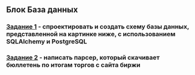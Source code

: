 ## Блок База данных

### [Задание 1]() - спроектировать и создать схему базы данных, представленной на картинке ниже, с использованием SQLAlchemy и PostgreSQL
### [Задание 2]() - написать парсер, который скачивает бюллетень по итогам торгов с сайта биржи